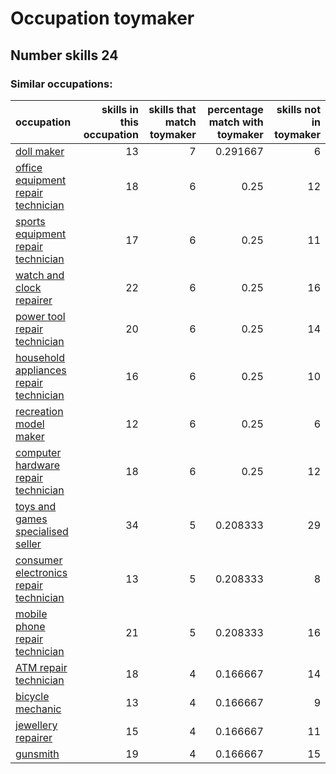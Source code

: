 # Occupation toymaker
## Number skills 24
### Similar occupations:
| occupation                                                                          |   skills in this occupation |   skills that match toymaker |   percentage match with toymaker |   skills not in toymaker |
|:------------------------------------------------------------------------------------|----------------------------:|-----------------------------:|---------------------------------:|-------------------------:|
| [doll maker](doll_maker.md)                                                         |                          13 |                            7 |                         0.291667 |                        6 |
| [office equipment repair technician](office_equipment_repair_technician.md)         |                          18 |                            6 |                         0.25     |                       12 |
| [sports equipment repair technician](sports_equipment_repair_technician.md)         |                          17 |                            6 |                         0.25     |                       11 |
| [watch and clock repairer](watch_and_clock_repairer.md)                             |                          22 |                            6 |                         0.25     |                       16 |
| [power tool repair technician](power_tool_repair_technician.md)                     |                          20 |                            6 |                         0.25     |                       14 |
| [household appliances repair technician](household_appliances_repair_technician.md) |                          16 |                            6 |                         0.25     |                       10 |
| [recreation model maker](recreation_model_maker.md)                                 |                          12 |                            6 |                         0.25     |                        6 |
| [computer hardware repair technician](computer_hardware_repair_technician.md)       |                          18 |                            6 |                         0.25     |                       12 |
| [toys and games specialised seller](toys_and_games_specialised_seller.md)           |                          34 |                            5 |                         0.208333 |                       29 |
| [consumer electronics repair technician](consumer_electronics_repair_technician.md) |                          13 |                            5 |                         0.208333 |                        8 |
| [mobile phone repair technician](mobile_phone_repair_technician.md)                 |                          21 |                            5 |                         0.208333 |                       16 |
| [ATM repair technician](ATM_repair_technician.md)                                   |                          18 |                            4 |                         0.166667 |                       14 |
| [bicycle mechanic](bicycle_mechanic.md)                                             |                          13 |                            4 |                         0.166667 |                        9 |
| [jewellery repairer](jewellery_repairer.md)                                         |                          15 |                            4 |                         0.166667 |                       11 |
| [gunsmith](gunsmith.md)                                                             |                          19 |                            4 |                         0.166667 |                       15 |
